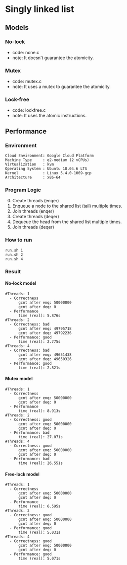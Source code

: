 # Singly linked list
## Models
### No-lock
- code: none.c
- note: It doesn't guarantee the atomicity.

### Mutex
- code: mutex.c
- note: It uses a mutex to guarantee the atomicity.

### Lock-free
- code: lockfree.c
- note: It uses the atomic instructions.

## Performance
### Environment
```
Cloud Environment: Google Cloud Platform
Machine Type     : e2-medium (2 vCPUs)
Virtualization   : kvm
Operating System : Ubuntu 18.04.6 LTS
Kernel           : Linux 5.4.0-1069-gcp
Architecture     : x86-64
```

### Program Logic
0. Create threads (enqer)
1. Enqueue a node to the shared list (tail) multiple times.
2. Join threads (enqer)
3. Create threads (deqer)
4. Dequeue the head from the shared list multiple times.
5. Join threads (deqer)

### How to run
```
run.sh 1
run.sh 2
run.sh 4
```
### Result
#### No-lock model
```
#Threads: 1
  - Correctness
      gcnt after enq: 50000000
      gcnt after deq: 0
  - Performance
      time (real): 5.876s
#Threads: 2
  - Correctness: bad
      gcnt after enq: 49795718
      gcnt after deq: 49792236
  - Performance: good
      time (real): 2.775s
#Threads: 4
  - Correctness: bad
      gcnt after enq: 49651438
      gcnt after deq: 49650326
  - Performance: good
      time (real): 2.821s
```

#### Mutex model
```
#Threads: 1
  - Correctness
      gcnt after enq: 50000000
      gcnt after deq: 0
  - Performance
      time (real): 8.913s
#Threads: 2
  - Correctness: good
      gcnt after enq: 50000000
      gcnt after deq: 0
  - Performance: bad
      time (real): 27.071s
#Threads: 4
  - Correctness: good
      gcnt after enq: 50000000
      gcnt after deq: 0
  - Performance: bad
      time (real): 26.551s
```

#### Free-lock model
```
#Threads: 1
  - Correctness
      gcnt after enq: 50000000
      gcnt after deq: 0
  - Performance
      time (real): 6.595s
#Threads: 2
  - Correctness: good
      gcnt after enq: 50000000
      gcnt after deq: 0
  - Performance: good
      time (real): 5.031s
#Threads: 4
  - Correctness: good
      gcnt after enq: 50000000
      gcnt after deq: 0
  - Performance: good
      time (real): 5.071s
```
